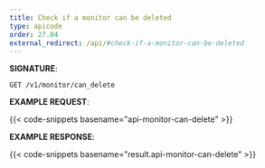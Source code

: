 ```yaml
---
title: Check if a monitor can be deleted
type: apicode
order: 27.04
external_redirect: /api/#check-if-a-monitor-can-be-deleted
---
```


**SIGNATURE**:

`GET /v1/monitor/can_delete`

**EXAMPLE REQUEST**:

{{< code-snippets basename="api-monitor-can-delete" >}}

**EXAMPLE RESPONSE**:

{{< code-snippets basename="result.api-monitor-can-delete" >}}
